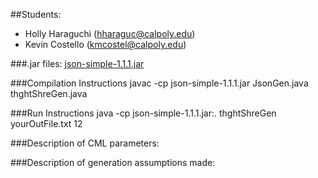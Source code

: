 ##Students:
* Holly Haraguchi (hharaguc@calpoly.edu)
* Kevin Costello (kmcostel@calpoly.edu)

###.jar files: [json-simple-1.1.1.jar](https://code.google.com/archive/p/json-simple/downloads)

###Compilation Instructions
javac -cp json-simple-1.1.1.jar JsonGen.java thghtShreGen.java

###Run Instructions
java -cp json-simple-1.1.1.jar:. thghtShreGen yourOutFile.txt 12 

###Description of CML parameters:

###Description of generation assumptions made:


